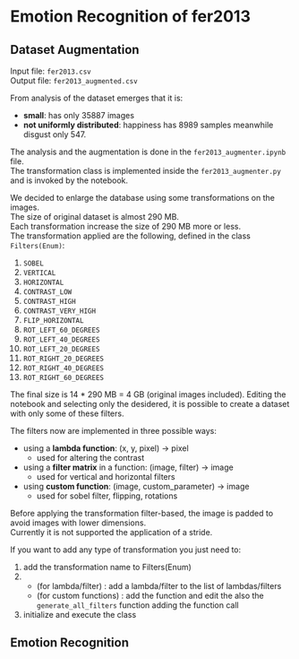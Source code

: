 # Emotion Recognition of fer2013

## Dataset Augmentation

Input file: <code>fer2013.csv</code><br/>
Output file: <code>fer2013_augmented.csv</code>

From analysis of the dataset emerges that it is:
 * **small**: has only 35887 images
 * **not uniformly distributed**: happiness has 8989 samples meanwhile disgust only 547.

The analysis and the augmentation is done in the <code>fer2013_augmenter.ipynb</code> file.<br/>
The transformation class is implemented inside the <code>fer2013_augmenter.py</code> and is invoked by the notebook.

We decided to enlarge the database using some transformations on the images.<br/>
The size of original dataset is almost 290 MB.<br/>
Each transformation increase the size of 290 MB more or less.<br/>
The transformation applied are the following, defined in the class <code>Filters(Enum)</code>:
 1. <code>SOBEL</code>
 2. <code>VERTICAL</code>
 3. <code>HORIZONTAL</code>
 4. <code>CONTRAST_LOW</code>
 5. <code>CONTRAST_HIGH</code>
 6. <code>CONTRAST_VERY_HIGH</code>
 7. <code>FLIP_HORIZONTAL</code>
 8. <code>ROT_LEFT_60_DEGREES</code>
 9. <code>ROT_LEFT_40_DEGREES</code>
 10. <code>ROT_LEFT_20_DEGREES</code>
 11. <code>ROT_RIGHT_20_DEGREES</code>
 12. <code>ROT_RIGHT_40_DEGREES</code>
 13. <code>ROT_RIGHT_60_DEGREES</code>

The final size is 14 * 290 MB = 4 GB (original images included).
Editing the notebook and selecting only the desidered, it is possible to create a dataset with only some of these filters.

The filters now are implemented in three possible ways:
 * using a **lambda function**: (x, y, pixel) -> pixel
    * used for altering the contrast
 * using a **filter matrix** in a function: (image, filter) -> image
    * used for vertical and horizontal filters
 * using **custom function**: (image, custom_parameter) -> image
    * used for sobel filter, flipping, rotations

Before applying the transformation filter-based, the image is padded to avoid images with lower dimensions.<br/>
Currently it is not supported the application of a stride.

If you want to add any type of transformation you just need to:
 1. add the transformation name to Filters(Enum)
 2. 
    * (for lambda/filter) : add a lambda/filter to the list of lambdas/filters 
    * (for custom functions) : add the function and edit the also the <code>generate_all_filters</code> function adding the function call
 3. initialize and execute the class

## Emotion Recognition

